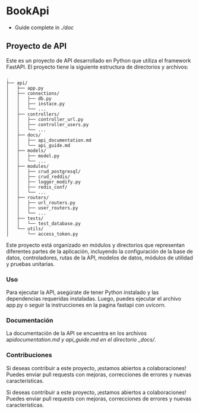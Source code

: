 # BookApi

- Guide complete in _./doc_

## Proyecto de API

Este es un proyecto de API desarrollado en Python que utiliza el framework FastAPI. El proyecto tiene la siguiente estructura de directorios y archivos:

```plaintext
.
├── api/
│   ├── app.py
│   ├── connections/
│   │   ├── db.py
│   │   ├── instace.py
│   │   └── ...
│   ├── controllers/
│   │   ├── controller_url.py
│   │   ├── controller_users.py
│   │   └── ...
│   ├── docs/
│   │   ├── api_documentation.md
│   │   └── api_guide.md
│   ├── models/
│   │   ├── model.py
│   │   └── ...
│   ├── modules/
│   │   ├── crud_postgresql/
│   │   ├── crud_reddis/
│   │   ├── logger_modify.py
│   │   ├── redis_conf/
│   │   └── ...
│   ├── routers/
│   │   ├── url_routers.py
│   │   ├── user_routers.py
│   │   └── ...
│   ├── tests/
│   │   └── test_database.py
│   └── utils/
│       └── access_token.py
```

Este proyecto está organizado en módulos y directorios que representan diferentes partes de la aplicación, incluyendo la configuración de la base de datos, controladores, rutas de la API, modelos de datos, módulos de utilidad y pruebas unitarias.

### Uso

Para ejecutar la API, asegúrate de tener Python instalado y las dependencias
requeridas instaladas. Luego, puedes ejecutar el archivo app.py o seguir la instrucciones en la pagina fastapi con uvicorn.

### Documentación

La documentación de la API se encuentra en los archivos api*documentation.md y api_guide.md en el directorio \_docs/*.

### Contribuciones

Si deseas contribuir a este proyecto, ¡estamos abiertos a colaboraciones! Puedes enviar pull requests con mejoras, correcciones de errores y nuevas características.

Si deseas contribuir a este proyecto, ¡estamos abiertos a colaboraciones! Puedes enviar pull requests con mejoras, correcciones de errores y nuevas características.
